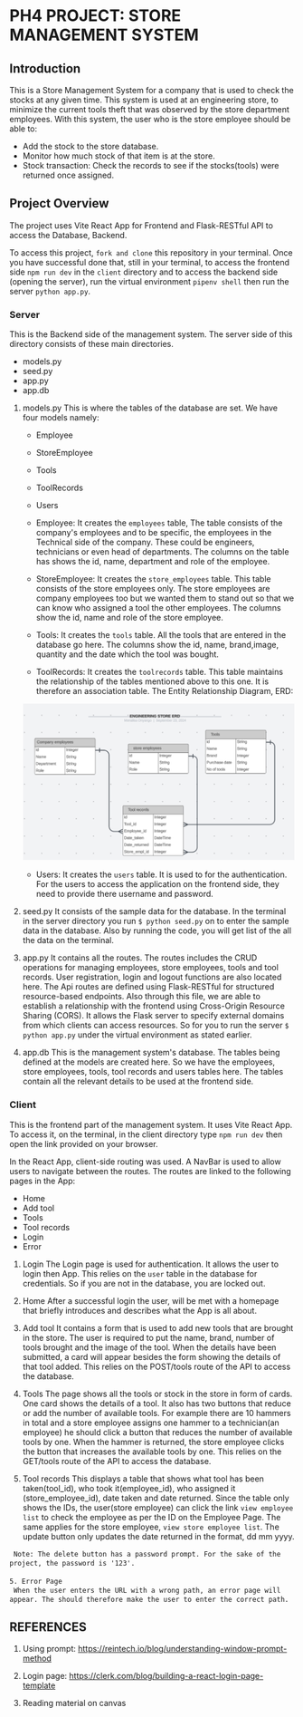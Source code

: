 # PH4 PROJECT: STORE MANAGEMENT SYSTEM
## Introduction
This is a Store Management System for a company that is used to check the stocks at any given time. This system is used at an engineering store, to minimize the current tools theft that was observed by the store department employees.
With this system, the user who is the store employee should be able to:
   - Add the stock to the store database.
   - Monitor how much stock of that item is at the store.
   - Stock transaction: Check the records to see if the stocks(tools) were returned once assigned.


## Project Overview
The project uses Vite React App for Frontend and Flask-RESTful API to access the Database, Backend.

To access this project, `fork and clone` this repository in your terminal. Once you have successful done that, still in your terminal, to access the frontend side `npm run dev` in the `client` directory and to access the backend side (opening the server), run the virtual environment `pipenv shell` then run the server `python app.py`.


### Server
This is the Backend side of the management system. The server side of this directory consists of these main directories.
   - models.py
   - seed.py
   - app.py
   - app.db

  1. models.py
     This is where the tables of the database are set. We have four models namely:
       - Employee
       - StoreEmployee
       - Tools
       - ToolRecords
       - Users


      - Employee: It creates the `employees` table, The table consists of the company's employees and to be specific, the employees in the Technical side of the company. These could be engineers, technicians or even head of departments. The columns on the table has shows the id, name, department and role of the employee.

      - StoreEmployee: It creates the `store_employees` table. This table consists of the store employees only. The store employees are company employees too but we wanted them to stand out so that we can know who assigned a tool the other employees. The columns show the id, name and role of the store employee.

      - Tools: It creates the `tools` table. All the tools that are entered in the database go here. The columns show the id, name, brand,image, quantity and the date which the tool was bought.

      - ToolRecords: It creates the `toolrecords` table. This table maintains the relationship of the tables mentioned above to this one. It is therefore an association table. The Entity Relationship Diagram, ERD:

       ![DATABASE_ERD](./ENGINEERING%20STORE%20ERD.png)

      - Users: It creates the `users` table. It is used to for the authentication. For the users to access the application on the frontend side, they need to provide there username and password. 


  2. seed.py
     It consists of the sample data for the database. In the terminal in the server directory you run ```$ python seed.py``` on to enter the sample data in the database. Also by running the code, you will get list of the all the data on the terminal.


  3. app.py 
     It contains all the routes. The routes includes the CRUD operations for managing employees, store employees, tools and tool records. User registration, login and logout functions are also located here.
     The Api routes are defined using Flask-RESTful for structured resource-based endpoints. 
     Also through this file, we are able to establish a relationship with the frontend using Cross-Origin Resource Sharing (CORS). It allows the Flask server to specify external domains from which clients can access resources.
     So for you to run the server `$ python app.py` under the virtual environment as stated earlier.


  4. app.db
     This is the management system's database. The tables being defined at the models are created here. So we have the employees, store employees, tools, tool records and users tables here. The tables contain all the relevant details to be used at the frontend side.
     


### Client
This is the frontend part of the management system. It uses Vite React App. To access it, on the terminal, in the client directory type `npm run dev` then open the link provided on your browser.

In the React App, client-side routing was used. A NavBar is used to allow users to navigate between the routes. The routes are linked to the following pages in the App:

  - Home 
  - Add tool
  - Tools
  - Tool records
  - Login
  - Error 

  1. Login
     The Login page is used for authentication. It allows the user to login then App. This relies on the `user` table in the database for credentials. So if you are not in the database, you are locked out.

  2. Home
     After a successful login the user, will be met with a homepage that briefly introduces and describes what the App is all about.

  3. Add tool
     It contains a form that is used to add new tools that are brought in the store. The user is required to put the name, brand, number of tools brought and the image of the tool. When the details have been submitted, a card will appear besides the form showing the details of that tool added. This relies on the POST/tools route of the API to access the database. 

  4. Tools
     The page shows all the tools or stock in the store in form of cards. One card shows the details of a tool. It also has two buttons that reduce or add the number of available tools. For example there are 10 hammers in total and a store employee assigns one hammer to a technician(an employee) he should click a button that reduces the number of available tools by one. When the hammer is returned, the store employee clicks the button that increases the available tools by one. This relies on the GET/tools route of the API to access the database.

   4. Tool records
     This displays a table that shows what tool has been taken(tool_id), who took it(employee_id), who assigned it (store_employee_id), date taken and date returned. Since the table only shows the IDs, the user(store employee) can click the link `view employee list` to check the employee as per the ID on the Employee Page. The same applies for the store employee, `view store employee list`. The update button only updates the date returned in the format, dd mm yyyy. 

     Note: The delete button has a password prompt. For the sake of the project, the password is '123'.

    5. Error Page
     When the user enters the URL with a wrong path, an error page will appear. The should therefore make the user to enter the correct path.


## REFERENCES
1. Using prompt: https://reintech.io/blog/understanding-window-prompt-method

2. Login page: https://clerk.com/blog/building-a-react-login-page-template

3. Reading material on canvas


